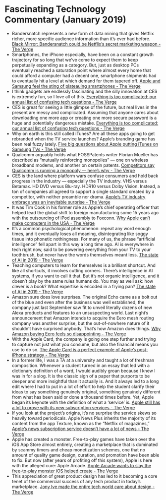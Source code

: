 # Fascinating Technology Commentary (January 2019)

* Bandersnatch represents a new form of data mining that gives Netflix richer, more specific audience information than it’s ever had before. [Black Mirror: Bandersnatch could be Netflix’s secret marketing weapon - The Verge](https://www.theverge.com/2019/1/2/18165182/black-mirror-bandersnatch-netflix-interactive-strategy-marketing)
* Smartphones, the iPhone especially, have been on a constant growth trajectory for so long that we’ve come to expect them to keep perpetually expanding as a category. But, just as desktop PCs eventually reached a saturation point where almost every home that could afford a computer had a decent one, smartphone shipments had to eventually hit a level at which demand for them tapered off. [Apple and Samsung feel the sting of plateauing smartphones - The Verge](https://www.theverge.com/2019/1/3/18166399/iphone-android-apple-samsung-smartphone-sales-peak)
* I think gadgets are endlessly fascinating and the silly innovation at CES is extremely fun, so I love all of this. [Everything is too complicated: our annual list of confusing tech questions - The Verge](https://www.theverge.com/2019/1/6/18170272/everything-is-too-complicated-2019)
* CES is great for seeing a little glimpse of the future, but real lives in the present are messy and complicated. Assuming that anyone cares about downloading one more app or creating one more secure password is a huge and potentially dangerous mistake. [Everything is too complicated: our annual list of confusing tech questions - The Verge](https://www.theverge.com/2019/1/6/18170272/everything-is-too-complicated-2019)
* Why on earth is this still called iTunes? Are all these apps going to get rebranded when the TV service launches? Apple’s branding game has been real fuzzy lately. [Five big questions about Apple putting iTunes on Samsung TVs - The Verge](https://www.theverge.com/2019/1/6/18170820/five-big-questions-about-apple-putting-itunes-on-samsung-tvs)
* Qualcomm arguably holds what FOSSPatents writer Florian Mueller has described as “mutually reinforcing monopolies” — one on wireless broadband modems, and another on certain patents. [Competitors say Qualcomm is running a monopoly — here’s why - The Verge](https://www.theverge.com/2019/1/9/18173756/qualcomm-ftc-antitrust-monopoly-trial-explainer)
* CES is the land where platform wars confuse consumers and hold back progress in the industry — especially the TV industry. VHS versus Betamax. HD DVD versus Blu-ray. HDR10 versus Dolby Vision. Instead, a ton of companies all agreed to support a single standard created by a competitor, with neither preamble nor drama. [Apple’s TV industry embrace was an inevitable surprise - The Verge](https://www.theverge.com/2019/1/10/18176992/apple-tv-airplay-homekit-itunes-samsung-lg-sony-android-tizen-ces-2019)
* It was Tim Cook in his former role as Apple’s chief operating officer that helped lead the global shift to foreign manufacturing some 15 years ago with the outsourcing of iPod assembly to Foxconn. [Why Apple can’t make computers in the USA - The Verge](https://www.theverge.com/2019/1/28/18200330/why-apple-cant-made-in-america)
* It’s a common psychological phenomenon: repeat any word enough times, and it eventually loses all meaning, disintegrating like soggy tissue into phonetic nothingness. For many of us, the phrase “artificial intelligence” fell apart in this way a long time ago. AI is everywhere in tech right now, said to be powering everything from your TV to your toothbrush, but never have the words themselves meant less. [The state of AI in 2019 - The Verge](https://www.theverge.com/2019/1/28/18197520/ai-artificial-intelligence-machine-learning-computational-science)
* Teaching computers to learn for themselves is a brilliant shortcut. And like all shortcuts, it involves cutting corners. There’s intelligence in AI systems, if you want to call it that. But it’s not organic intelligence, and it doesn’t play by the same rules humans do. You may as well ask: how clever is a book? What expertise is encoded in a frying pan? [The state of AI in 2019 - The Verge](https://www.theverge.com/2019/1/28/18197520/ai-artificial-intelligence-machine-learning-computational-science)
* Amazon sure does love surprises. The original Echo came as a bolt out of the blue and even after the business was well established, the company just last September saw fit to unveil literally dozens of new Alexa products and features to an unsuspecting world. Last night’s announcement that Amazon intends to acquire the Eero mesh routing company was another surprise, but the out-of-nowhere nature of it shouldn’t have surprised anybody. That’s how Amazon does things. [Why Amazon buying Eero feels so disappointing - The Verge](https://www.theverge.com/2019/2/12/18221441/amazon-buying-eero-disappointing)
* With the Apple Card, the company is going one step further and trying to capture not just what you consume, but also the financial means you use to do so. [The Apple Card is a perfect example of Apple’s post-iPhone strategy - The Verge](https://www.theverge.com/2019/3/26/18282946/apple-card-credit-post-iphone-strategy-services-business-digital-wallet-payments)
* In a former life, I was a TA at a university and taught a lot of freshman composition. Whenever a student turned in an essay that led with a dictionary definition of a word, I would audibly groan because I knew I was in for a slog. It is the classic sign of a paper that purports to be deeper and more insightful than it actually is. And it always led to a long edit where I had to put in a lot of effort to help the student clarify their ideas to say something genuinely original, something genuinely different from what has been said or done a thousand times before. Yet, Apple began its keynote with the definition of what a ‘service’ is. [Apple still has a lot to prove with its new subscription services - The Verge](https://www.theverge.com/2019/3/26/18282776/apple-tv-news-plus-subscription-services-announcement-keynote-cost-bundle)
* If you look at the project’s origins, it’s no surprise the service skews so heavily toward periodicals. Apple News Plus inherits the majority of its content from the app Texture, known as the “Netflix of magazines,” [Apple’s news subscription service doesn’t have a lot of news - The Verge](https://www.theverge.com/2019/3/27/18281335/apple-news-plus-newsstand-needs-newspapers-magazines)
* Apple has created a monster. Free-to-play games have taken over the iOS App Store almost entirely, creating a marketplace that is dominated by scammy timers and cheap monetization schemes, one that no amount of quality game design, curation, and promotion have been able to fix. But now (after years of profiting off this system), Apple is here with the alleged cure: Apple Arcade. [Apple Arcade wants to slay the free-to-play monster iOS helped create - The Verge](https://www.theverge.com/2019/3/27/18284404/apple-arcade-free-to-play-games-paid-premium-subscription-comparison)
* This appreciation of great product design has led to it becoming a core tenet of the commercial success of any tech product in today’s marketplace. [Jony Ive made the entire tech world care about design - The Verge](https://www.theverge.com/2019/6/29/19203188/jony-ive-influence-tech-design)